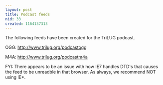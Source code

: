 ```yaml
---
layout: post
title: Podcast feeds
nid: 33
created: 1164137313
---
```

The following feeds have been created for the TriLUG podcast. 

OGG: <a  href=http://www.trilug.org/podcastogg>http://www.trilug.org/podcastogg</a>

M4A: <a href=http://www.trilug.org/podcastm4a>http://www.trilug.org/podcastm4a</a>

FYI: There appears to be an issue with how IE7 handles DTD's that causes the feed to be unreadble in that browser.  As always, we recommend NOT using IE*.  
